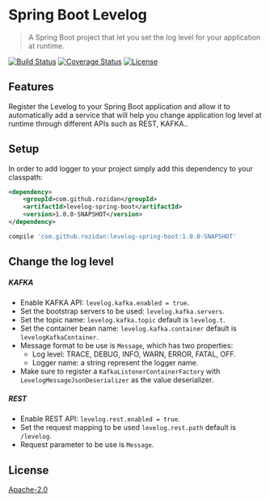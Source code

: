 # Spring Boot Levelog
> A Spring Boot project that let you set the log level for your application at runtime.

[![Build Status](https://travis-ci.org/rozidan/levelog-spring-boot.svg?branch=master)](https://travis-ci.org/rozidan/levelog-spring-boot)
[![Coverage Status](https://coveralls.io/repos/github/rozidan/levelog-spring-boot/badge.svg?branch=master)](https://coveralls.io/github/rozidan/levelog-spring-boot?branch=master)
[![License](http://img.shields.io/:license-apache-brightgreen.svg)](http://www.apache.org/licenses/LICENSE-2.0.html)

## Features
Register the Levelog to your Spring Boot application and allow it to automatically add a
service that will help you change application log level at runtime through different APIs such as REST, KAFKA..

## Setup

In order to add logger to your project simply add this dependency to your classpath:

```xml
<dependency>
    <groupId>com.github.rozidan</groupId>
    <artifactId>levelog-spring-boot</artifactId>
    <version>1.0.0-SNAPSHOT</version>
</dependency>
```

```groovy
compile 'com.github.rozidan:levelog-spring-boot:1.0.0-SNAPSHOT'
```

## Change the log level
##### KAFKA
* Enable KAFKA API: `levelog.kafka.enabled = true`.
* Set the bootstrap servers to be used: `levelog.kafka.servers`.
* Set the topic name: `levelog.kafka.topic` default is `levelog.t`.
* Set the container bean name: `levelog.kafka.container` default is `levelogKafkaContainer`.
* Message format to be use is `Message`, which has two properties:
    * Log level: TRACE, DEBUG, INFO, WARN, ERROR, FATAL, OFF.
    * Logger name: a string represent the logger name.
* Make sure to register a `KafkaListenerContainerFactory` with `LevelogMessageJsonDeserializer` as the value deserializer.



##### REST
* Enable REST API: `levelog.rest.enabled = true`.
* Set the request mapping to be used `levelog.rest.path` default is `/levelog`.
* Request parameter to be use is `Message`.

## License

[Apache-2.0](http://www.apache.org/licenses/LICENSE-2.0)
